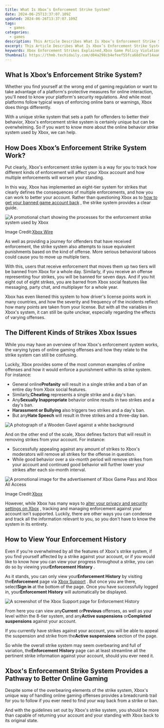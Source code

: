 ```yaml
---
title: What Is Xbox’s Enforcement Strike System?
date: 2024-06-25T13:37:07.109Z
updated: 2024-06-26T13:37:07.109Z
tags:
  - games
categories:
  - games
description: This Article Describes What Is Xbox’s Enforcement Strike System?
excerpt: This Article Describes What Is Xbox’s Enforcement Strike System?
keywords: Xbox Enforcement Strikes Explained,Xbox Game Policy Violation Consequences,Enforcing Fair Play on Xbox Live,How Does Xbox Enforce Game Rules?,Xbox Live Sanctions for Cheating or Abuse,Understanding Xbox Enforcement Strikes and Ban Lengths,Xbox Enforcement Policy Guide
thumbnail: https://thmb.techidaily.com/d04a298cb4efeef55fca68d7eaf14aa0f3c43f69fcef497082e91bf17afd4582.jpg
---
```


## What Is Xbox’s Enforcement Strike System?

 Whether you find yourself at the wrong end of gaming regulation or want to take advantage of a platform's protective measures for online interaction, you'll need to know your platform's security regulations. And while most platforms follow typical ways of enforcing online bans or warnings, Xbox does things differently.

 With a unique strike system that sets a path for offenders to better their behavior, Xbox's enforcement strike system is certainly unique but can be overwhelming. So if you want to know more about the online behavior strike system used by Xbox, we can help.

## How Does Xbox’s Enforcement Strike System Work?

 Put clearly, Xbox's enforcement strike system is a way for you to track how different kinds of enforcement will affect your Xbox account and how multiple enforcements will worsen your standing.

 In this way, Xbox has implemented an eight-tier system for strikes that clearly defines the consequences of multiple enforcements, and how you can work to better your account. Rather than questioning Xbox as to [how to get your banned game account back](https://www.makeuseof.com/how-to-get-banned-game-account-back/) , the strike system provides a clear guide.

![A promotional chart showing the processes for the enforcement strike system used by Xbox](https://static1.makeuseofimages.com/wordpress/wp-content/uploads/2023/08/enforcement_stacking_user_journey_infographic_1920x1080-cde0f58d6138850cea87.jpg)

 Image Credit:[Xbox Wire](https://news.xbox.com/en-us/2023/08/15/xbox-enforcement-strike-system/)

 As well as providing a journey for offenders that have received enforcement, the strike system also attempts to issue equivalent punishments based on the kind of offense. More serious behavioral taboos could cause you to move up multiple tiers.

 With this, users that receive enforcement that moves them up two tiers will be banned from Xbox for a whole day. Similarly, if you receive an offense representing four strikes, you will be banned for seven days. And if you hit eight out of eight strikes, you are barred from Xbox social features like messaging, party chat, and multiplayer for a whole year.

 Xbox has even likened this system to how driver's license points work in many countries, and how the severity and frequency of the incidents reflect how many points are taken from your license. But with all the variables in Xbox's system, it can still be quite unclear, especially regarding the effects of varying offenses.

## The Different Kinds of Strikes Xbox Issues

 While you may have an overview of how Xbox's enforcement system works, the varying types of online gaming offenses and how they relate to the strike system can still be confusing.

 Luckily, Xbox provides some of the most common examples of online offenses and how it would enforce a punishment within its strike system. For instance:

* General online**Profanity** will result in a single strike and a ban of an entire day from Xbox social features.
* Similarly,**Cheating** represents a single strike and a day's ban.
* Any**Sexually Inappropriate** behavior online results in two strikes and a day's ban.
* **Harassment or Bullying** also triggers two strikes and a day's ban.
* But any**Hate Speech** will result in three strikes and a three-day ban.

![A photograph of a Wooden Gavel against a white background](https://static1.makeuseofimages.com/wordpress/wp-content/uploads/2023/08/gavel.jpg)

 And on the other end of the scale, Xbox defines factors that will result in removing strikes from your account. For instance:

* Successfully appealing against any amount of strikes to Xbox's moderators will remove all strikes for the offense in question.
* While good behavior over a six-month period will remove strikes from your account and continued good behavior will further lower your strikes after each six-month interval.

![A promotional image for the advertisement of Xbox Game Pass and Xbox All Access](https://static1.makeuseofimages.com/wordpress/wp-content/uploads/2023/06/xbox-game-pass-stock-image.jpg)

 Image Credit:[Xbox](https://www.xbox.com/en-us/xbox-game-pass)

 However, while Xbox has many ways to [alter your privacy and security settings on Xbox](https://www.makeuseof.com/xbox-series-xs-how-to-set-up-privacy-and-online-safety-settings/) , tracking and managing enforcement against your account isn't supported. Luckily, there are other ways you can condense and track all the information relevant to you, so you don't have to know the system in its entirety.

## How to View Your Enforcement History

 Even if you're overwhelmed by all the features of Xbox's strike system, if you find yourself affected by a strike against your account, or if you would like to know how you can view your progress throughout a strike, you can do so by viewing your**Enforcement History** .

 As it stands, you can only view your**Enforcement History** by visiting the**Enforcement** page via [Xbox Support](https://support.xbox.com/en-US/help/family-online-safety/enforcement/enforcement-history) . But once you are there, select**Sign in** at the bottom of the page. Once you have successfully logged in, your**Enforcement History** will automatically be displayed.

![A screenshot of the Xbox Support page for Enforcement History](https://static1.makeuseofimages.com/wordpress/wp-content/uploads/2023/08/screenshot-2854.jpg)

 From here you can view any**Current** or**Previous** offenses, as well as your level within the 8-tier system, and any**Active suspensions** or**Completed suspensions** against your account.

 If you currently have strikes against your account, you will be able to appeal the suspension and strike from the**Active suspensions** section of the page.

 So while the overall strike system may seem overbearing and full of variation, the**Enforcement History** page can at least streamline all the pertinent strike information against your account, should you ever need it.

## Xbox's Enforcement Strike System Provides a Pathway to Better Online Gaming

 Despite some of the overbearing elements of the strike system, Xbox's unique way of handling online gaming offenses provides a breadcrumb trail for you to follow if you ever need to find your way back from a strike or ban.

 And with the guidelines set out by Xbox's strike system, you should be more than capable of returning your account and your standing with Xbox back to its original state.


<ins class="adsbygoogle"
     style="display:block"
     data-ad-format="autorelaxed"
     data-ad-client="ca-pub-7571918770474297"
     data-ad-slot="1223367746"></ins>



<ins class="adsbygoogle"
     style="display:block"
     data-ad-client="ca-pub-7571918770474297"
     data-ad-slot="8358498916"
     data-ad-format="auto"
     data-full-width-responsive="true"></ins>


